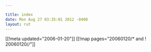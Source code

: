 ```yaml
---

title: index
date: Mon Aug 27 03:35:01 2012 -0400
layout: rut
---
```


[[!meta updated="2006-01-20"]]
[[!map pages="20060120/* and ! 20060120/*/*"]]
